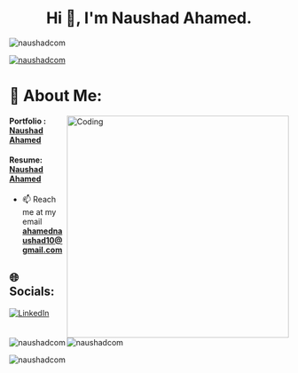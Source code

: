 <h1 align="center">Hi 👋, I'm Naushad Ahamed.</h1>

<p align="left"> <img src="https://komarev.com/ghpvc/?username=naushadcom&label=Profile%20views&color=0e75b6&style=flat" alt="naushadcom" /> </p>

<p align="left"> <a href="https://github.com/ryo-ma/github-profile-trophy"><img src="https://github-profile-trophy.vercel.app/?username=naushadcom" alt="naushadcom" /></a> </p>


# 💫 About Me:
<img align="right" alt="Coding" width="400" src="https://cdn.dribbble.com/users/2069402/screenshots/5574718/gif-4mb.gif"/>
<h4> Portfolio : <a href="https://naushad-ahamed.netlify.app/" target="_blank" >Naushad Ahamed</a>  </h4>
<h4> Resume: <a href="https://drive.google.com/file/d/1NBLPDsI26m_KmQt5NAvz953r9tTkFuTy/view" target="_blank" >Naushad Ahamed</a>  </h4>

- 📫 Reach me at my email **ahamednaushad10@gmail.com**

## 🌐 Socials:
[![LinkedIn](https://img.shields.io/badge/LinkedIn-%230077B5.svg?logo=linkedin&logoColor=white)](https://www.linkedin.com/in/naushad-ahamed-796899220/)



<p><img align="left" src="https://github-readme-stats.vercel.app/api/top-langs?username=naushadcom&show_icons=true&locale=en&layout=compact" alt="naushadcom" /></p>

<p>&nbsp;<img align="center" src="https://github-readme-stats.vercel.app/api?username=naushadcom&show_icons=true&locale=en" alt="naushadcom" /></p>

<p><img align="center" src="https://github-readme-streak-stats.herokuapp.com/?user=naushadcom&" alt="naushadcom" /></p>
